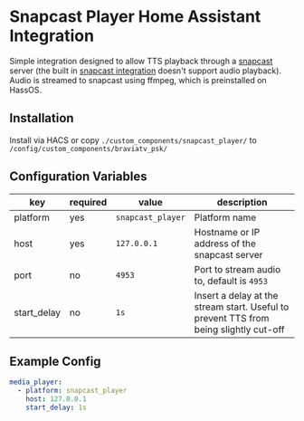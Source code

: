 # Snapcast Player Home Assistant Integration
Simple integration designed to allow TTS playback through a [snapcast](https://mjaggard.github.io/snapcast/) server (the built in [snapcast integration](https://www.home-assistant.io/integrations/snapcast/) doesn't support audio playback). Audio is streamed to snapcast using ffmpeg, which is preinstalled on HassOS.

## Installation

Install via HACS or copy `./custom_components/snapcast_player/` to `/config/custom_components/braviatv_psk/`

## Configuration Variables

|  key    | required | value             | description |
|---------|----------|-------------------|-------------|
|platform | yes      | `snapcast_player` | Platform name |
|host     | yes      | `127.0.0.1`       | Hostname or IP address of the snapcast server |
| port    | no       | `4953`            | Port to stream audio to, default is `4953` |
| start_delay | no   | `1s`              | Insert a delay at the stream start. Useful to prevent TTS from being slightly cut-off |

## Example Config

```yaml
media_player:
  - platform: snapcast_player
    host: 127.0.0.1
    start_delay: 1s
```